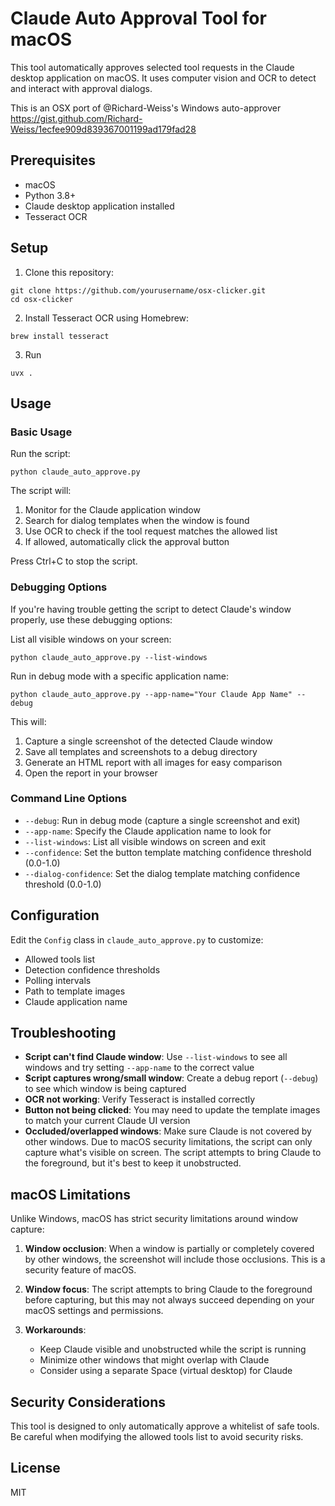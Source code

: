 # Claude Auto Approval Tool for macOS

This tool automatically approves selected tool requests in the Claude desktop application on macOS. It uses computer vision and OCR to detect and interact with approval dialogs.

This is an OSX port of @Richard-Weiss's Windows auto-approver https://gist.github.com/Richard-Weiss/1ecfee909d839367001199ad179fad28

## Prerequisites

- macOS
- Python 3.8+
- Claude desktop application installed
- Tesseract OCR

## Setup

1. Clone this repository:
```
git clone https://github.com/yourusername/osx-clicker.git
cd osx-clicker
```

2. Install Tesseract OCR using Homebrew:
```
brew install tesseract
```

3. Run
```
uvx .
```

## Usage

### Basic Usage

Run the script:
```
python claude_auto_approve.py
```

The script will:
1. Monitor for the Claude application window
2. Search for dialog templates when the window is found
3. Use OCR to check if the tool request matches the allowed list
4. If allowed, automatically click the approval button

Press Ctrl+C to stop the script.

### Debugging Options

If you're having trouble getting the script to detect Claude's window properly, use these debugging options:

List all visible windows on your screen:
```
python claude_auto_approve.py --list-windows
```

Run in debug mode with a specific application name:
```
python claude_auto_approve.py --app-name="Your Claude App Name" --debug
```

This will:
1. Capture a single screenshot of the detected Claude window
2. Save all templates and screenshots to a debug directory
3. Generate an HTML report with all images for easy comparison
4. Open the report in your browser

### Command Line Options

- `--debug`: Run in debug mode (capture a single screenshot and exit)
- `--app-name`: Specify the Claude application name to look for
- `--list-windows`: List all visible windows on screen and exit
- `--confidence`: Set the button template matching confidence threshold (0.0-1.0)
- `--dialog-confidence`: Set the dialog template matching confidence threshold (0.0-1.0)

## Configuration

Edit the `Config` class in `claude_auto_approve.py` to customize:
- Allowed tools list
- Detection confidence thresholds
- Polling intervals
- Path to template images
- Claude application name

## Troubleshooting

- **Script can't find Claude window**: Use `--list-windows` to see all windows and try setting `--app-name` to the correct value
- **Script captures wrong/small window**: Create a debug report (`--debug`) to see which window is being captured
- **OCR not working**: Verify Tesseract is installed correctly
- **Button not being clicked**: You may need to update the template images to match your current Claude UI version
- **Occluded/overlapped windows**: Make sure Claude is not covered by other windows. Due to macOS security limitations, the script can only capture what's visible on screen. The script attempts to bring Claude to the foreground, but it's best to keep it unobstructed.

## macOS Limitations

Unlike Windows, macOS has strict security limitations around window capture:

1. **Window occlusion**: When a window is partially or completely covered by other windows, the screenshot will include those occlusions. This is a security feature of macOS.

2. **Window focus**: The script attempts to bring Claude to the foreground before capturing, but this may not always succeed depending on your macOS settings and permissions.

3. **Workarounds**:
   - Keep Claude visible and unobstructed while the script is running
   - Minimize other windows that might overlap with Claude
   - Consider using a separate Space (virtual desktop) for Claude

## Security Considerations

This tool is designed to only automatically approve a whitelist of safe tools. Be careful when modifying the allowed tools list to avoid security risks.

## License

MIT
